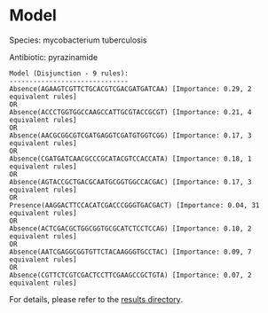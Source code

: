 
# Model

Species: mycobacterium tuberculosis

Antibiotic: pyrazinamide

```
Model (Disjunction - 9 rules):
------------------------------
Absence(AGAAGTCGTTCTGCACGTCGACGATGATCAA) [Importance: 0.29, 2 equivalent rules]
OR
Absence(ACCCTGGTGGCCAAGCCATTGCGTACCGCGT) [Importance: 0.21, 4 equivalent rules]
OR
Absence(AACGCGGCGTCGATGAGGTCGATGTGGTCGG) [Importance: 0.17, 3 equivalent rules]
OR
Absence(CGATGATCAACGCCCGCATACGTCCACCATA) [Importance: 0.18, 1 equivalent rules]
OR
Absence(AGTACCGCTGACGCAATGCGGTGGCCACGAC) [Importance: 0.17, 3 equivalent rules]
OR
Presence(AAGGACTTCCACATCGACCCGGGTGACGACT) [Importance: 0.04, 31 equivalent rules]
OR
Absence(ACTCGACGCTGGCGGTGCGCATCTCCTCCAG) [Importance: 0.10, 2 equivalent rules]
OR
Absence(AATCGAGGCGGTGTTCTACAAGGGTGCCTAC) [Importance: 0.09, 7 equivalent rules]
OR
Absence(CGTTCTCGTCGACTCCTTCGAAGCCGCTGTA) [Importance: 0.07, 2 equivalent rules]

```

For details, please refer to the [results directory](../../../../../results/scm_b/mycobacterium%20tuberculosis/pyrazinamide/repeat_6/).

